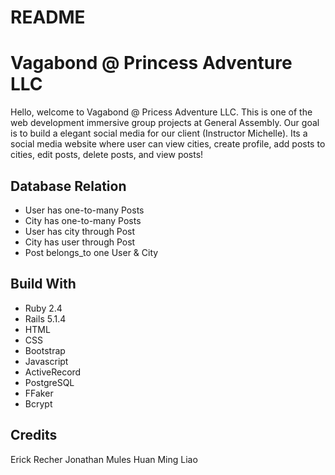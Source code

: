 # README

# Vagabond @ Princess Adventure LLC
Hello, welcome to Vagabond @ Pricess Adventure LLC. This is one of the web development immersive group projects at General Assembly. Our goal is to build a elegant social media for our client (Instructor Michelle). Its a social media website where user can view cities, create profile, add posts to cities, edit posts, delete posts, and view posts!

## Database Relation
* User has one-to-many Posts
* City has one-to-many Posts
* User has city through Post
* City has user through Post
* Post belongs_to one User & City

## Build With
* Ruby 2.4
* Rails 5.1.4
* HTML
* CSS
* Bootstrap
* Javascript
* ActiveRecord
* PostgreSQL
* FFaker
* Bcrypt

## Credits
Erick Recher
Jonathan Mules
Huan Ming Liao
